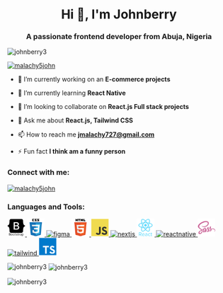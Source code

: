 <h1 align="center">Hi 👋, I'm Johnberry</h1>
<h3 align="center">A passionate frontend developer from Abuja, Nigeria</h3>

<p align="left"> <img src="https://komarev.com/ghpvc/?username=johnberry3&label=Profile%20views&color=0e75b6&style=flat" alt="johnberry3" /> </p>

<p align="left"> <a href="https://twitter.com/malachy5john" target="blank"><img src="https://img.shields.io/twitter/follow/malachy5john?logo=twitter&style=for-the-badge" alt="malachy5john" /></a> </p>

- 🔭 I’m currently working on an **E-commerce projects**

- 🌱 I’m currently learning **React Native**

- 👯 I’m looking to collaborate on **React.js Full stack projects**

- 💬 Ask me about **React.js, Tailwind CSS**

- 📫 How to reach me **jmalachy727@gmail.com**

- ⚡ Fun fact **I think am a funny person**

<h3 align="left">Connect with me:</h3>
<p align="left">
<a href="https://twitter.com/malachy5john" target="blank"><img align="center" src="https://raw.githubusercontent.com/rahuldkjain/github-profile-readme-generator/master/src/images/icons/Social/twitter.svg" alt="malachy5john" height="30" width="40" /></a>
</p>

<h3 align="left">Languages and Tools:</h3>
<p align="left"> <a href="https://getbootstrap.com" target="_blank" rel="noreferrer"> <img src="https://raw.githubusercontent.com/devicons/devicon/master/icons/bootstrap/bootstrap-plain-wordmark.svg" alt="bootstrap" width="40" height="40"/> </a> <a href="https://www.w3schools.com/css/" target="_blank" rel="noreferrer"> <img src="https://raw.githubusercontent.com/devicons/devicon/master/icons/css3/css3-original-wordmark.svg" alt="css3" width="40" height="40"/> </a> <a href="https://www.figma.com/" target="_blank" rel="noreferrer"> <img src="https://www.vectorlogo.zone/logos/figma/figma-icon.svg" alt="figma" width="40" height="40"/> </a> <a href="https://www.w3.org/html/" target="_blank" rel="noreferrer"> <img src="https://raw.githubusercontent.com/devicons/devicon/master/icons/html5/html5-original-wordmark.svg" alt="html5" width="40" height="40"/> </a> <a href="https://developer.mozilla.org/en-US/docs/Web/JavaScript" target="_blank" rel="noreferrer"> <img src="https://raw.githubusercontent.com/devicons/devicon/master/icons/javascript/javascript-original.svg" alt="javascript" width="40" height="40"/> </a> <a href="https://nextjs.org/" target="_blank" rel="noreferrer"> <img src="https://cdn.worldvectorlogo.com/logos/nextjs-2.svg" alt="nextjs" width="40" height="40"/> </a> <a href="https://reactjs.org/" target="_blank" rel="noreferrer"> <img src="https://raw.githubusercontent.com/devicons/devicon/master/icons/react/react-original-wordmark.svg" alt="react" width="40" height="40"/> </a> <a href="https://reactnative.dev/" target="_blank" rel="noreferrer"> <img src="https://reactnative.dev/img/header_logo.svg" alt="reactnative" width="40" height="40"/> </a> <a href="https://sass-lang.com" target="_blank" rel="noreferrer"> <img src="https://raw.githubusercontent.com/devicons/devicon/master/icons/sass/sass-original.svg" alt="sass" width="40" height="40"/> </a> <a href="https://tailwindcss.com/" target="_blank" rel="noreferrer"> <img src="https://www.vectorlogo.zone/logos/tailwindcss/tailwindcss-icon.svg" alt="tailwind" width="40" height="40"/> </a> <a href="https://www.typescriptlang.org/" target="_blank" rel="noreferrer"> <img src="https://raw.githubusercontent.com/devicons/devicon/master/icons/typescript/typescript-original.svg" alt="typescript" width="40" height="40"/> </a> </p>

<p><img align="left" src="https://github-readme-stats.vercel.app/api/top-langs?username=johnberry3&show_icons=true&locale=en&layout=compact" alt="johnberry3" /></p>

<p>&nbsp;<img align="center" src="https://github-readme-stats.vercel.app/api?username=johnberry3&show_icons=true&locale=en" alt="johnberry3" /></p>

<p><img align="center" src="https://github-readme-streak-stats.herokuapp.com/?user=johnberry3&" alt="johnberry3" /></p>
